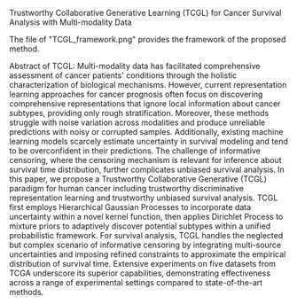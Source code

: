 Trustworthy Collaborative Generative Learning (TCGL) for Cancer Survival Analysis with Multi-modality Data

The file of "TCGL_framework.png" provides the framework of the proposed method.

Abstract of TCGL: Multi-modality data has facilitated comprehensive assessment of cancer patients' conditions through the holistic characterization of biological mechanisms. However, current representation learning approaches for cancer prognosis often focus on discovering comprehensive representations that ignore local information about cancer subtypes, providing only rough stratification. Moreover, these methods struggle with noise variation across modalities and produce unreliable predictions with noisy or corrupted samples. Additionally, existing machine learning models scarcely estimate uncertainty in survival modeling and tend to be overconfident in their predictions. The challenge of informative censoring, where the censoring mechanism is relevant for inference about survival time distribution, further complicates unbiased survival analysis. In this paper, we propose a Trustworthy Collaborative Generative (TCGL) paradigm for human cancer including trustworthy discriminative representation learning and trustworthy unbiased survival analysis. TCGL first employs Hierarchical Gaussian Processes to incorporate data uncertainty within a novel kernel function, then applies Dirichlet Process to mixture priors to adaptively discover potential subtypes within a unified probabilistic framework. For survival analysis, TCGL handles the neglected but complex scenario of informative censoring by integrating multi-source uncertainties and imposing refined constraints to approximate the empirical distribution of survival time. Extensive experiments on five datasets from TCGA underscore its superior capabilities, demonstrating effectiveness across a range of experimental settings compared to state-of-the-art methods.
